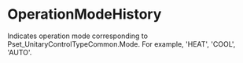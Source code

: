 OperationModeHistory
====================

Indicates operation mode corresponding to Pset_UnitaryControlTypeCommon.Mode. For example, 'HEAT', 'COOL', 'AUTO'.

